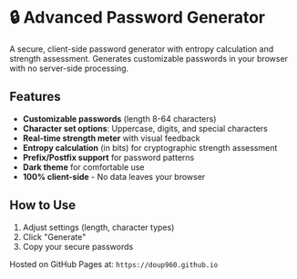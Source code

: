 # 🔒 Advanced Password Generator  

A secure, client-side password generator with entropy calculation and strength assessment. Generates customizable passwords in your browser with no server-side processing.  

## Features  
- **Customizable passwords** (length 8-64 characters)  
- **Character set options**: Uppercase, digits, and special characters  
- **Real-time strength meter** with visual feedback  
- **Entropy calculation** (in bits) for cryptographic strength assessment  
- **Prefix/Postfix support** for password patterns  
- **Dark theme** for comfortable use  
- **100% client-side** - No data leaves your browser  

## How to Use  
1. Adjust settings (length, character types)  
2. Click "Generate"  
3. Copy your secure passwords  

Hosted on GitHub Pages at: `https://doup960.github.io`  
